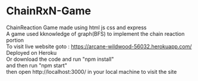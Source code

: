 # ChainRxN-Game
ChainReaction Game made using html js css and express<br>
A game used kknowledge of graph(BFS) to implement the chain reaction portion
<br>
To visit live website goto : https://arcane-wildwood-56032.herokuapp.com/ Deployed on Heroku
<br>
Or download the code and run "npm install"
<br>
and then run "npm start"
<br>
then open http://localhost:3000/ in your local machine to visit the site
